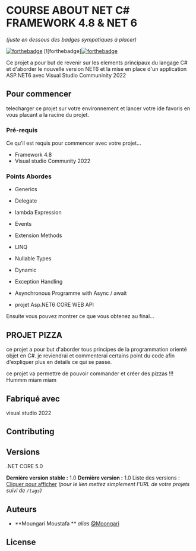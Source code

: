 # COURSE ABOUT NET C# FRAMEWORK 4.8 & NET 6
_(juste en dessous des badges sympatiques à placer)_

[![forthebadge](http://forthebadge.com/images/badges/built-with-love.svg)](http://forthebadge.com) [![forthebadge][![forthebadge](https://forthebadge.com/images/badges/made-with-c-sharp.svg)](https://forthebadge.com)

Ce projet a pour but de revenir sur les elements principaux du langage C# et d'aborder
le nouvelle version NET6 et la mise en place d'un application ASP.NET6 avec Visual Studio Communinity 2022

## Pour commencer

telecharger ce projet sur votre environnement et lancer votre ide favoris en vous placant a la racine du projet.


### Pré-requis

Ce qu'il est requis pour commencer avec votre projet...

- Framework 4.8
- Visual studio Community 2022


### Points Abordes

- Generics
- Delegate
- lambda Expression
- Events
- Extension Methods
- LINQ
- Nullable Types
- Dynamic
- Exception Handling
- Asynchronous Programme with Async / await

- projet Asp.NET6 CORE WEB API 





Ensuite vous pouvez montrer ce que vous obtenez au final...

## PROJET PIZZA
 ce projet a pour but d'aborder tous principes de la programmation orienté objet en C#.
 je reviendrai et commenterai certains point du code afin d'expliquer plus en details ce qui se passe.
 
 ce projet va permettre de pouvoir commander et créer des pizzas !!! Hummm miam miam




## Fabriqué avec

 visual studio 2022




## Contributing



## Versions
.NET CORE 5.0


**Dernière version stable :** 1.0
**Dernière version :** 1.0
Liste des versions : [Cliquer pour afficher](https://github.com/your/project-name/tags)
_(pour le lien mettez simplement l'URL de votre projets suivi de ``/tags``)_

## Auteurs

* **Moungari Moustafa ** _alias_ [@Moongari](https://github.com/Moongari)




## License




